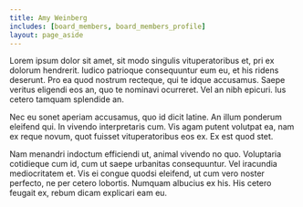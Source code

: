 ```yaml
---
title: Amy Weinberg
includes: [board_members, board_members_profile]
layout: page_aside
---
```


Lorem ipsum dolor sit amet, sit modo singulis vituperatoribus et, pri ex dolorum hendrerit. Iudico patrioque consequuntur eum eu, et his ridens deserunt. Pro ea quod nostrum recteque, qui te idque accusamus. Saepe veritus eligendi eos an, quo te nominavi ocurreret. Vel an nibh epicuri. Ius cetero tamquam splendide an.

Nec eu sonet aperiam accusamus, quo id dicit latine. An illum ponderum eleifend qui. In vivendo interpretaris cum. Vis agam putent volutpat ea, nam ex reque novum, quot fuisset vituperatoribus eos ex. Ex est quod stet.

Nam menandri indoctum efficiendi ut, animal vivendo no quo. Voluptaria cotidieque cum id, cum ut saepe urbanitas consequuntur. Vel iracundia mediocritatem et. Vis ei congue quodsi eleifend, ut cum vero noster perfecto, ne per cetero lobortis. Numquam albucius ex his. His cetero feugait ex, rebum dicam explicari eam eu.